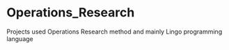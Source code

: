 # Operations_Research
Projects used Operations Research method and mainly Lingo programming language
